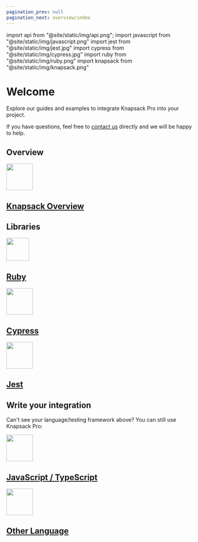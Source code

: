 ```yaml
---
pagination_prev: null
pagination_next: overview/index
---
```


import api from "@site/static/img/api.png";
import javascript from "@site/static/img/javascript.png"
import jest from "@site/static/img/jest.jpg"
import cypress from "@site/static/img/cypress.jpg"
import ruby from "@site/static/img/ruby.png"
import knapsack from "@site/static/img/knapsack.png"

# Welcome

Explore our guides and examples to integrate Knapsack Pro into your project.

If you have questions, feel free to [contact us](https://knapsackpro.com/contact) directly and we will be happy to help.

## Overview

<div className="grid">
<a href="/overview/" className="cell">
<div className="cell__image cell__image--ruby"><img width="70" height="70" src={knapsack}></img></div>
<h2 className="cell__title">Knapsack Overview</h2>
</a>
</div>

## Libraries

<div className="grid">
<a href="/knapsack_pro-ruby/guide/" className="cell">
<div className="cell__image cell__image--ruby"><img width="60" height="60" src={ruby}></img></div>
<h2 className="cell__title">Ruby</h2>
</a>

<a href="/cypress/guide/" className="cell">
<div className="cell__image"><img width="70" height="70" src={cypress}></img></div>
<h2 className="cell__title">Cypress</h2>
</a>

<a href="/jest/guide/" className="cell">
<div className="cell__image"><img width="70" height="70" src={jest}></img></div>
<h2 className="cell__title">Jest</h2>
</a>
</div>

## Write your integration

Can't see your language/testing framework above? You can still use Knapsack Pro:

<div className="grid">
<a href="https://docs.knapsackpro.com/2020/how-to-build-native-integration-with-knapsack-pro-api-to-run-tests-in-parallel-for-any-test-runner-testing-framework" target="_blank" rel="noopener noreferrer" className="cell">
<div className="cell__image"><img width="70" height="70" src={javascript}></img></div>
<h2 className="cell__title">JavaScript / TypeScript</h2>
</a>

<a href="https://docs.knapsackpro.com/2021/how-to-build-knapsack-pro-api-client-from-scratch-in-any-programming-language" target="_blank" rel="noopener noreferrer" className="cell">
<div className="cell__image"><img width="70" height="70" src={api}></img></div>
<h2 className="cell__title">Other Language</h2>
</a>
</div>
